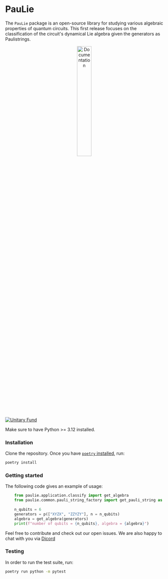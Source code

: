 # PauLie
The `PauLie` package is an open-source library for studying various algebraic properties of quantum circuits.  This
first release focuses on the classification of the circuit's dynamical Lie algebra given the generators as Paulistrings.

<p align="center">
  <a href="https://qpaulie.github.io/PauLie/">
  <img width=30% src="https://img.shields.io/badge/documentation-blue?style=for-the-badge&logo=read%20the%20docs" alt="Documentation" />
  </a>
</p>


[![Unitary Fund](https://img.shields.io/badge/Supported%20By-UNITARY%20FUND-brightgreen.svg?style=for-the-badge)](https://unitary.fund)

Make sure to have Python >= 3.12 installed.

### Installation
Clone the repository. Once you have [`poetry` installed](https://python-poetry.org/docs/#installation), run:

```sh
poetry install
```

### Getting started 

The following code gives an example of usage:

```python
    from paulie.application.classify import get_algebra
    from paulie.common.pauli_string_factory import get_pauli_string as p
    
    n_qubits = 6
    generators = p(["XYZX", "ZZYZY"], n = n_qubits)
    algebra = get_algebra(generators)
    print(f"number of qubits = {n_qubits}, algebra = {algebra}")
```

Feel free to contribute and check out our open issues. We are also happy to chat with you via [Dicord](https://discord.gg/unitary-fund-764231928676089909)

### Testing

In order to run the test suite, run:

```sh
poetry run python -m pytest
```


